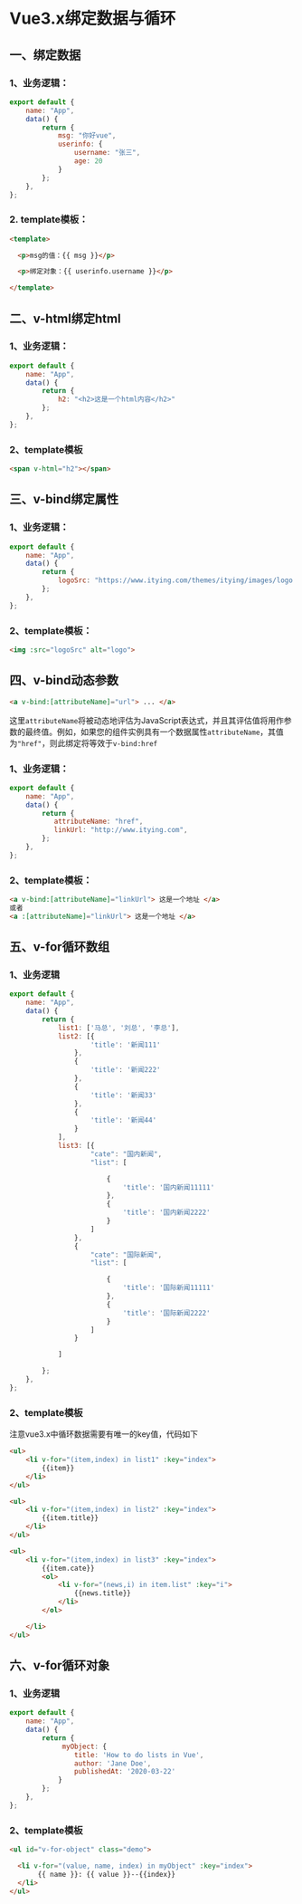 # Vue3.x绑定数据与循环

## 一、绑定数据

### **1、业务逻辑：**

```javascript
export default {
    name: "App",
    data() {
        return {
            msg: "你好vue",
            userinfo: {
                username: "张三",
                age: 20
            }
        };
    },
};
```

### 2. **template模板：**

```html
<template> 

  <p>msg的值：{{ msg }}</p>

  <p>绑定对象：{{ userinfo.username }}</p>

</template>
```

## 二、v-html绑定html

### 1、业务逻辑：

```javascript
export default {
    name: "App",
    data() {
        return {
            h2: "<h2>这是一个html内容</h2>"
        };
    },
};
```

### **2、template模板**

```html
<span v-html="h2"></span>
```

## 三、v-bind绑定属性

### 1、业务逻辑：

```js
export default {
    name: "App",
    data() {
        return {
            logoSrc: "https://www.itying.com/themes/itying/images/logo.gif"
        };
    },
};
```

### **2、template模板：**

```html
<img :src="logoSrc" alt="logo">
```

## 四、v-bind动态参数

```html
<a v-bind:[attributeName]="url"> ... </a>
```

这里`attributeName`将被动态地评估为JavaScript表达式，并且其评估值将用作参数的最终值。例如，如果您的组件实例具有一个数据属性`attributeName`，其值为`"href"`，则此绑定将等效于`v-bind:href`

### 1、业务逻辑：

```js
export default {
    name: "App",
    data() {
        return {
           attributeName: "href",
           linkUrl: "http://www.itying.com",
        };
    },
};
```

### 2、template模板：

```html
<a v-bind:[attributeName]="linkUrl"> 这是一个地址 </a>
或者
<a :[attributeName]="linkUrl"> 这是一个地址 </a>
```

## 五、v-for循环数组

### 1、业务逻辑

```js
export default {
    name: "App",
    data() {
        return {
            list1: ['马总', '刘总', '李总'],
            list2: [{
                    'title': '新闻111'
                },
                {
                    'title': '新闻222'
                },
                {
                    'title': '新闻33'
                },
                {
                    'title': '新闻44'
                }
            ],
            list3: [{
                    "cate": "国内新闻",
                    "list": [

                        {
                            'title': '国内新闻11111'
                        },
                        {
                            'title': '国内新闻2222'
                        }
                    ]
                },
                {
                    "cate": "国际新闻",
                    "list": [

                        {
                            'title': '国际新闻11111'
                        },
                        {
                            'title': '国际新闻2222'
                        }
                    ]
                }

            ]

        };
    },
};
```

### 2、template模板

注意vue3.x中循环数据需要有唯一的key值，代码如下

```html
<ul>
    <li v-for="(item,index) in list1" :key="index">
        {{item}}
    </li>
</ul>
```

```html
<ul>
    <li v-for="(item,index) in list2" :key="index">
        {{item.title}}
    </li>
</ul>
```

```html
<ul>
    <li v-for="(item,index) in list3" :key="index">
        {{item.cate}}
        <ol>
            <li v-for="(news,i) in item.list" :key="i">
                {{news.title}}
            </li>
        </ol>

    </li>
</ul>
```

## 六、v-for循环对象

### 1、业务逻辑

```js
export default {
    name: "App",
    data() {
        return {           
             myObject: {
                title: 'How to do lists in Vue',
                author: 'Jane Doe',
                publishedAt: '2020-03-22'
            }
        };
    },
};
```

### 2、template模板

```html
<ul id="v-for-object" class="demo">

  <li v-for="(value, name, index) in myObject" :key="index">
       {{ name }}: {{ value }}--{{index}}
  </li>
</ul>
```
